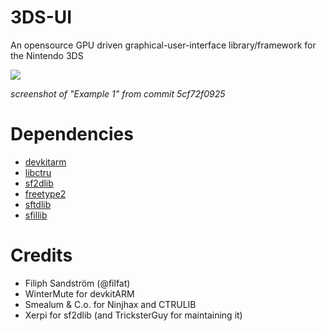 # 3DS-UI
An opensource GPU driven graphical-user-interface library/framework for the Nintendo 3DS

![](http://i.imgur.com/vZhM9Ff.png?1)

*screenshot of "Example 1" from commit 5cf72f0925*

Dependencies
====
* [devkitarm](http://devkitpro.org/wiki/Getting_Started/devkitARM)
* [libctru](https://github.com/smealum/ctrulib)
* [sf2dlib](https://github.com/TricksterGuy/sf2dlib)
* [freetype2](https://github.com/mtheall/3ds_portlibs)
* [sftdlib](https://github.com/xerpi/sftdlib)
* [sfillib](https://github.com/xerpi/sfillib)

Credits
====
* Filiph Sandström (@filfat)
* WinterMute for devkitARM
* Smealum & C.o. for Ninjhax and CTRULIB
* Xerpi for sf2dlib (and TricksterGuy for maintaining it)
